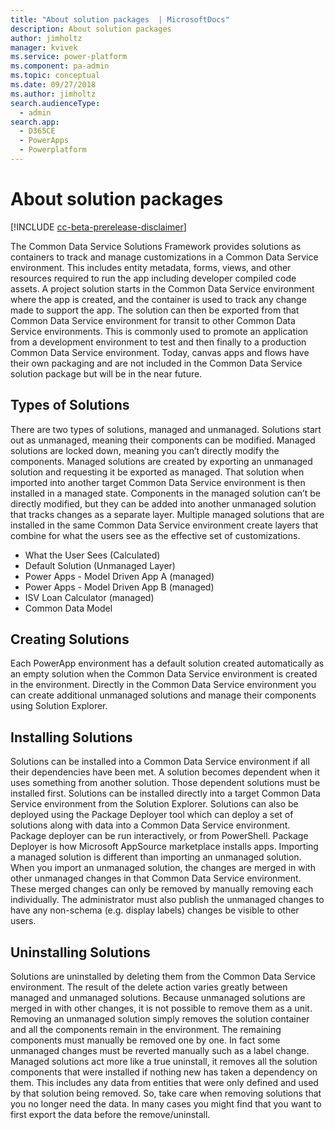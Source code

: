 ```yaml
---
title: "About solution packages  | MicrosoftDocs"
description: About solution packages
author: jimholtz
manager: kvivek
ms.service: power-platform
ms.component: pa-admin
ms.topic: conceptual
ms.date: 09/27/2018
ms.author: jimholtz
search.audienceType: 
  - admin
search.app: 
  - D365CE
  - PowerApps
  - Powerplatform
---
```

# About solution packages

[!INCLUDE [cc-beta-prerelease-disclaimer](../includes/cc-beta-prerelease-disclaimer.md)]

The Common Data Service Solutions Framework provides solutions as containers to track and manage customizations in a Common Data Service environment. This includes entity metadata, forms, views, and other resources required to run the app including developer compiled code assets. A project solution starts in the Common Data Service environment where the app is created, and the container is used to track any change made to support the app. The solution can then be exported from that Common Data Service environment for transit to other Common Data Service environments. This is commonly used to promote an application from a development environment to test and then finally to a production Common Data Service environment. Today, canvas apps and flows have their own packaging and are not included
in the Common Data Service solution package but will be in the near future.

## Types of Solutions

There are two types of solutions, managed and unmanaged. Solutions start out as unmanaged, meaning their components can be modified. Managed solutions are locked down, meaning you can’t directly modify the components. Managed solutions are created by exporting an unmanaged solution and requesting it be exported as managed. That solution when imported into another target Common Data Service environment is then installed in a managed state. Components in the managed solution can’t be directly modified, but they can be added into another unmanaged solution that tracks changes as a separate layer. Multiple managed solutions that are installed in the same Common Data Service environment create layers that combine for what the
users see as the effective set of customizations.

- What the User Sees (Calculated)
- Default Solution (Unmanaged Layer)
- Power Apps - Model Driven App A (managed)
- Power Apps - Model Driven App B (managed)
- ISV Loan Calculator (managed)
- Common Data Model

## Creating Solutions

Each PowerApp environment has a default solution created automatically as an empty solution when the Common Data Service environment is created in the environment. Directly in the Common Data Service environment you can create additional unmanaged solutions and manage their components using Solution Explorer.

## Installing Solutions

Solutions can be installed into a Common Data Service environment if all their dependencies have been met. A solution becomes dependent when it uses something from another solution. Those dependent solutions must be installed first. Solutions can be installed directly into a target Common Data Service environment from the Solution Explorer. Solutions can also be deployed using the Package Deployer tool which can deploy a set of solutions along with data into a Common Data Service environment. Package deployer can be run interactively, or from PowerShell. Package Deployer is how Microsoft AppSource marketplace installs apps. Importing a managed solution is different than importing an unmanaged solution. When you import an unmanaged solution, the changes are merged in with other unmanaged changes in that Common Data Service environment. These merged changes can only be removed by manually removing each individually. The administrator must also publish the unmanaged changes to have any non-schema (e.g. display labels) changes be visible to other users.

## Uninstalling Solutions

Solutions are uninstalled by deleting them from the Common Data Service environment. The result of the delete action varies greatly between managed and unmanaged solutions. Because unmanaged solutions are merged in with other changes, it is not possible to remove them as a unit. Removing an unmanaged solution simply removes the solution container and all the components remain in the environment. The remaining components must manually be removed one by one. In fact some unmanaged changes must be reverted manually such as a label change. Managed solutions act more like a true uninstall, it removes all the solution components that were installed if nothing new has taken a dependency on them. This includes any data from entities that were only defined and used by that solution being removed. So, take care when removing solutions that you no longer need the data. In many cases you might find that
you want to first export the data before the remove/uninstall.